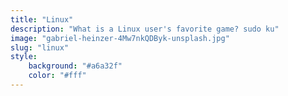 ```yaml
---
title: "Linux"
description: "What is a Linux user's favorite game? sudo ku"
image: "gabriel-heinzer-4Mw7nkQDByk-unsplash.jpg"
slug: "linux"
style:
    background: "#a6a32f" 
    color: "#fff"
---
```

